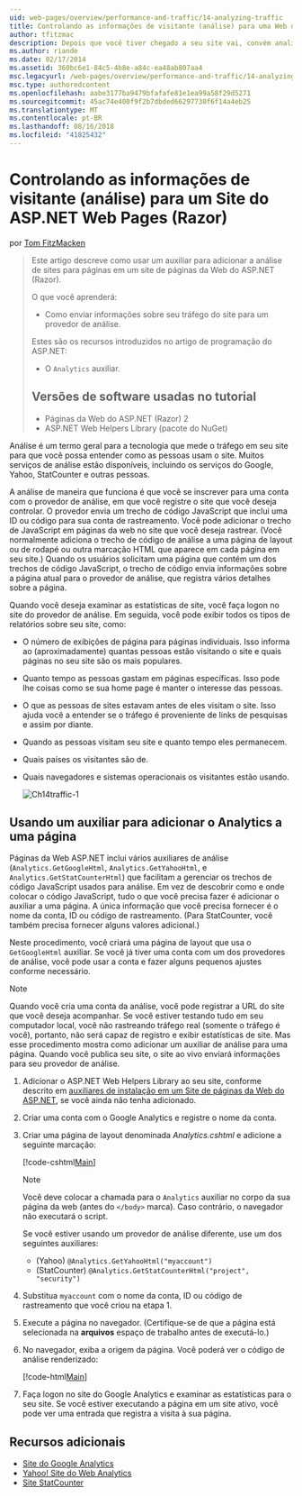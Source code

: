```yaml
---
uid: web-pages/overview/performance-and-traffic/14-analyzing-traffic
title: Controlando as informações de visitante (análise) para uma Web do ASP.NET (Razor) sites de páginas para | Microsoft Docs
author: tfitzmac
description: Depois que você tiver chegado a seu site vai, convém analisar o tráfego do site.
ms.author: riande
ms.date: 02/17/2014
ms.assetid: 360bc6e1-84c5-4b8e-a84c-ea48ab807aa4
msc.legacyurl: /web-pages/overview/performance-and-traffic/14-analyzing-traffic
msc.type: authoredcontent
ms.openlocfilehash: aabe3177ba9479bfafafe81e1ea99a58f29d5271
ms.sourcegitcommit: 45ac74e400f9f2b7dbded66297730f6f14a4eb25
ms.translationtype: MT
ms.contentlocale: pt-BR
ms.lasthandoff: 08/16/2018
ms.locfileid: "41825432"
---
```

<a name="tracking-visitor-information-analytics-for-an-aspnet-web-pages-razor-site"></a>Controlando as informações de visitante (análise) para um Site do ASP.NET Web Pages (Razor)
====================
por [Tom FitzMacken](https://github.com/tfitzmac)

> Este artigo descreve como usar um auxiliar para adicionar a análise de sites para páginas em um site de páginas da Web do ASP.NET (Razor).
> 
> O que você aprenderá:
> 
> - Como enviar informações sobre seu tráfego do site para um provedor de análise.
> 
> Estes são os recursos introduzidos no artigo de programação do ASP.NET:
> 
> - O `Analytics` auxiliar.
>   
> 
> ## <a name="software-versions-used-in-the-tutorial"></a>Versões de software usadas no tutorial
> 
> 
> - Páginas da Web do ASP.NET (Razor) 2
> - ASP.NET Web Helpers Library (pacote do NuGet)


Análise é um termo geral para a tecnologia que mede o tráfego em seu site para que você possa entender como as pessoas usam o site. Muitos serviços de análise estão disponíveis, incluindo os serviços do Google, Yahoo, StatCounter e outras pessoas.

A análise de maneira que funciona é que você se inscrever para uma conta com o provedor de análise, em que você registre o site que você deseja controlar. O provedor envia um trecho de código JavaScript que inclui uma ID ou código para sua conta de rastreamento. Você pode adicionar o trecho de JavaScript em páginas da web no site que você deseja rastrear. (Você normalmente adiciona o trecho de código de análise a uma página de layout ou de rodapé ou outra marcação HTML que aparece em cada página em seu site.) Quando os usuários solicitam uma página que contém um dos trechos de código JavaScript, o trecho de código envia informações sobre a página atual para o provedor de análise, que registra vários detalhes sobre a página.

Quando você deseja examinar as estatísticas de site, você faça logon no site do provedor de análise. Em seguida, você pode exibir todos os tipos de relatórios sobre seu site, como:

- O número de exibições de página para páginas individuais. Isso informa ao (aproximadamente) quantas pessoas estão visitando o site e quais páginas no seu site são os mais populares.
- Quanto tempo as pessoas gastam em páginas específicas. Isso pode lhe coisas como se sua home page é manter o interesse das pessoas.
- O que as pessoas de sites estavam antes de eles visitam o site. Isso ajuda você a entender se o tráfego é proveniente de links de pesquisas e assim por diante.
- Quando as pessoas visitam seu site e quanto tempo eles permanecem.
- Quais países os visitantes são de.
- Quais navegadores e sistemas operacionais os visitantes estão usando.

    ![Ch14traffic-1](14-analyzing-traffic/_static/image1.jpg)

## <a name="using-a-helper-to-add-analytics-to-a-page"></a>Usando um auxiliar para adicionar o Analytics a uma página

Páginas da Web ASP.NET inclui vários auxiliares de análise (`Analytics.GetGoogleHtml`, `Analytics.GetYahooHtml`, e `Analytics.GetStatCounterHtml`) que facilitam a gerenciar os trechos de código JavaScript usados para análise. Em vez de descobrir como e onde colocar o código JavaScript, tudo o que você precisa fazer é adicionar o auxiliar a uma página. A única informação que você precisa fornecer é o nome da conta, ID ou código de rastreamento. (Para StatCounter, você também precisa fornecer alguns valores adicional.)

Neste procedimento, você criará uma página de layout que usa o `GetGoogleHtml` auxiliar. Se você já tiver uma conta com um dos provedores de análise, você pode usar a conta e fazer alguns pequenos ajustes conforme necessário.

> [!NOTE]
> Quando você cria uma conta da análise, você pode registrar a URL do site que você deseja acompanhar. Se você estiver testando tudo em seu computador local, você não rastreando tráfego real (somente o tráfego é você), portanto, não será capaz de registro e exibir estatísticas de site. Mas esse procedimento mostra como adicionar um auxiliar de análise para uma página. Quando você publica seu site, o site ao vivo enviará informações para seu provedor de análise.


1. Adicionar o ASP.NET Web Helpers Library ao seu site, conforme descrito em [auxiliares de instalação em um Site de páginas da Web do ASP.NET](https://go.microsoft.com/fwlink/?LinkId=252372), se você ainda não tenha adicionado.
2. Criar uma conta com o Google Analytics e registre o nome da conta.
3. Criar uma página de layout denominada *Analytics.cshtml* e adicione a seguinte marcação:

    [!code-cshtml[Main](14-analyzing-traffic/samples/sample1.cshtml)]

    > [!NOTE]
    > Você deve colocar a chamada para o `Analytics` auxiliar no corpo da sua página da web (antes do `</body>` marca). Caso contrário, o navegador não executará o script.

    Se você estiver usando um provedor de análise diferente, use um dos seguintes auxiliares:

    - (Yahoo) `@Analytics.GetYahooHtml("myaccount")`
    - (StatCounter) `@Analytics.GetStatCounterHtml("project", "security")`
4. Substitua `myaccount` com o nome da conta, ID ou código de rastreamento que você criou na etapa 1.
5. Execute a página no navegador. (Certifique-se de que a página está selecionada na **arquivos** espaço de trabalho antes de executá-lo.)
6. No navegador, exiba a origem da página. Você poderá ver o código de análise renderizado:

    [!code-html[Main](14-analyzing-traffic/samples/sample2.html)]
7. Faça logon no site do Google Analytics e examinar as estatísticas para o seu site. Se você estiver executando a página em um site ativo, você pode ver uma entrada que registra a visita à sua página.

<a id="Additional_Resources"></a>
## <a name="additional-resources"></a>Recursos adicionais

- [Site do Google Analytics](https://www.google.com/analytics/)
- [Yahoo! Site do Web Analytics](http://help.yahoo.com/l/us/yahoo/ywa/)
- [Site StatCounter](http://statcounter.com/)
